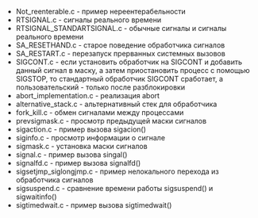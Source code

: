  - Not_reenterable.c - пример нереентерабельности
 - RTSIGNAL.c - сигналы реального времени
 - RTSIGNAL_STANDARTSIGNAL.c - обычные сигналы и сигналы реального времени
 - SA_RESETHAND.c - старое поведение обработчика сигналов
 - SA_RESTART.c - перезапуск прерванных системных вызовов
 - SIGCONT.c - если установить обработчик на SIGCONT и добавить данный сигнал в маску, а затем приостановить процесс с помощью SIGSTOP, то стандартный обработчик SIGCONT сработает, а пользовательский - только после разблокировки
 - abort_implementation.c - реализация abort
 - alternative_stack.c - альтернативный стек для обработчика
 - fork_kill.c - обмен сигналами между процессами
 - prevsigmask.c - просмотр предыдущей маски сигналов
 - sigaction.c - пример вызова sigacion()
 - siginfo.c - просмотр информации о сигнале
 - sigmask.c - установка маски сигналов
 - signal.c - пример вызова singal()
 - signalfd.c - пример вызова signalfd()
 - sigsetjmp_siglongjmp.c - пример нелокального перехода из обработчика сигналов
 - sigsuspend.c - сравнение времени работы sigsuspend() и sigwaitinfo()
 - sigtimedwait.c - пример вызова sigtimedwait()
